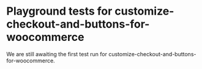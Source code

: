 # Playground tests for customize-checkout-and-buttons-for-woocommerce
We are still awaiting the first test run for customize-checkout-and-buttons-for-woocommerce.
